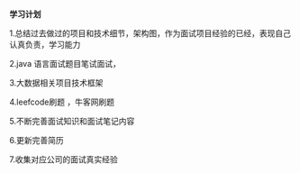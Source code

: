 **学习计划**

1.总结过去做过的项目和技术细节，架构图，作为面试项目经验的已经，表现自己认真负责，学习能力

2.java 语言面试题目笔试面试，

3.大数据相关项目技术框架

4.leefcode刷题 ，牛客网刷题

5.不断完善面试知识和面试笔记内容

6.更新完善简历

7.收集对应公司的面试真实经验
